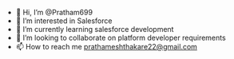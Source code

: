 - 👋 Hi, I’m @Pratham699
- 👀 I’m interested in Salesforce
- 🌱 I’m currently learning salesforce development
- 💞️ I’m looking to collaborate on platform developer requirements
- 📫 How to reach me prathameshthakare22@gmail.com

<!---
Pratham699/Pratham699 is a ✨ special ✨ repository because its `README.md` (this file) appears on your GitHub profile.
You can click the Preview link to take a look at your changes.
--->
